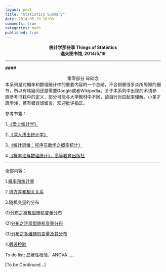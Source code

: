 ```yaml
---
layout: post
title: "Statistics Summary"
date: 2014-05-19 18:00
comments: true
categories: math
published: true
---
```


**<center>统计学那些事 Things of Statistics</center>**
**<center>逸夫图书馆, 2014/5/19</center>**

----------

####<center>第零部分 碎碎念</center>
本系列是对概率和数理统计中的重要内容的一个总结，不会侧重很多众所周知的细节，所以有啥疑问还是需要Google或者Wikipedia。关于本系列中出现的术语参照参考书籍中的定义，部分可能与大学教材中不同，请自行对应起来理解。小弟才疏学浅，若有错误请留言，欢迎批评指正。

参考书籍：

1.[《爱上统计学》](http://book.douban.com/subject/2985995/)

2.[《深入浅出统计学》](http://book.douban.com/subject/7056708/)

3.[《统计思维：程序员数学之概率统计》](http://book.douban.com/subject/24381562/)

4.[《概率论与数理统计》，高等教育出版社](http://book.douban.com/subject/3165271/)

----------

全部内容：

1.[概率和统计量](http://hujiaweibujidao.github.io/blog/2014/05/19/statistics-summary-1/)

2.[协方差和相关关系](http://hujiaweibujidao.github.io/blog/2014/05/19/statistics-summary-3/)

3.随机变量的分布

(1)[分布之离散型随机变量分布](http://hujiaweibujidao.github.io/blog/2014/05/19/statistics-summary-2/)

(2)[分布之连续型随机变量分布](http://hujiaweibujidao.github.io/blog/2014/05/19/statistics-summary-2-1/)

(3)[分布之多维随机变量及其分布](http://hujiaweibujidao.github.io/blog/2014/05/19/statistics-summary-2-2/)

4.[假设检验](http://hujiaweibujidao.github.io/blog/2014/05/19/statistics-summary-4/)

To do list: 显著性检验，ANOVA......

[To be Continued...]


